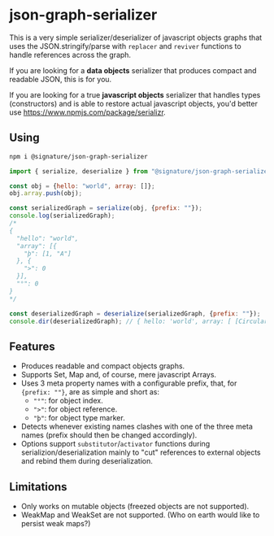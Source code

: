 # json-graph-serializer

This is a very simple serializer/deserializer of javascript objects graphs that uses the JSON.stringify/parse
with `replacer` and `reviver` functions to handle references across the graph.

If you are looking for a **data objects** serializer that produces compact and readable JSON, this is for you.

If you are looking for a true **javascript objects** serializer that handles types (constructors) and is
able to restore actual javascript objects, you'd better use https://www.npmjs.com/package/serializr.

## Using

```sh
npm i @signature/json-graph-serializer
```

```js
import { serialize, deserialize } from "@signature/json-graph-serializer";

const obj = {hello: "world", array: []};
obj.array.push(obj);

const serializedGraph = serialize(obj, {prefix: ""});
console.log(serializedGraph);
/*
{
  "hello": "world",
  "array": [{
    "þ": [1, "A"]
  }, {
    ">": 0
  }],
  "°": 0
}
*/

const deserializedGraph = deserialize(serializedGraph, {prefix: ""});
console.dir(deserializedGraph); // { hello: 'world', array: [ [Circular] ] }

```

## Features

- Produces readable and compact objects graphs.
- Supports Set, Map and, of course, mere javascript Arrays.
- Uses 3 meta property names with a configurable prefix, that, for `{prefix: ""}`, are as simple and short as:
  - `"°"`: for object index.
  - `">"`: for object reference.
  - `"þ"`: for object type marker.
- Detects whenever existing names clashes with one of the three meta names (prefix should then be changed accordingly).
- Options support `substitutor`/`activator` functions during serializion/deserialization mainly to "cut" references to external objects and rebind them during deserialization.

## Limitations

- Only works on mutable objects (freezed objects are not supported).
- WeakMap and WeakSet are not supported. (Who on earth would like to persist weak maps?)
